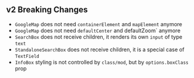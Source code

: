 ## v2 Breaking Changes

- `GoogleMap` does not need `containerElement` and `mapElement` anymore
- `GoogleMap` does not need `defaultCenter` and defaultZoom` anymore
- `SearchBox` does not receive children, it renders its own `input` of type `text` 
- `StandaloneSearchBox` does not receive children, it is a special case of `TextField`
- `InfoBox` styling is not controlled by `class/mod`, but by `options.boxClass` prop

